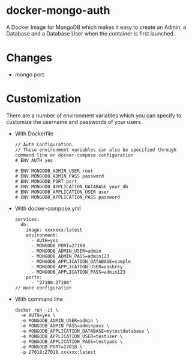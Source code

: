 # docker-mongo-auth
A Docker Image for MongoDB which makes it easy to create an Admin, a Database and a Database User when the container is first launched.

# Changes
- mongo port


# Customization
There are a number of environment variables which you can specify to customize the username and passwords of your users.

- With Dockerfile
  ```
  // Auth Configuration.
  // These environment variables can also be specified through command line or docker-compose configuration
  # ENV AUTH yes

  # ENV MONGODB_ADMIN_USER root
  # ENV MONGODB_ADMIN_PASS password
  # ENV MONGODB_PORT port
  # ENV MONGODB_APPLICATION_DATABASE your_db
  # ENV MONGODB_APPLICATION_USER user
  # ENV MONGODB_APPLICATION_PASS password
  ```

- With docker-compose.yml
  ```
  services:
    db:
      image: xxxxxxx:latest
      environment:
        - AUTH=yes
        - MONGODB_PORT=27100
        - MONGODB_ADMIN_USER=admin
        - MONGODB_ADMIN_PASS=admin123
        - MONGODB_APPLICATION_DATABASE=sample
        - MONGODB_APPLICATION_USER=aashrey
        - MONGODB_APPLICATION_PASS=admin123
      ports:
        - "27100:27100"
  // more configuration
  ```

- With command line
  ```
  docker run -it \
    -e AUTH=yes \
    -e MONGODB_ADMIN_USER=admin \
    -e MONGODB_ADMIN_PASS=adminpass \
    -e MONGODB_APPLICATION_DATABASE=mytestdatabase \
    -e MONGODB_APPLICATION_USER=testuser \
    -e MONGODB_APPLICATION_PASS=testpass \
    -e MONGODB_PORT=27018 \
    -p 27018:27018 xxxxxx:latest
  ```
